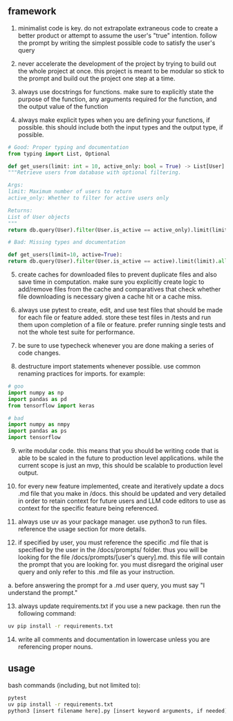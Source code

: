 ## framework

1. minimalist code is key. do not extrapolate extraneous code to create a better product or attempt to assume the user's "true" intention. follow the prompt by writing the simplest possible code to satisfy the user's query
  
2. never accelerate the development of the project by trying to build out the whole project at once. this project is meant to be modular so stick to the prompt and build out the project one step at a time.
  
3. always use docstrings for functions. make sure to explicitly state the purpose of the function, any arguments required for the function, and the output value of the function
  
4. always make explicit types when you are defining your functions, if possible. this should include both the input types and the output type, if possible.
  
  ```py
  # Good: Proper typing and documentation  
  from typing import List, Optional  
  
  def get_users(limit: int = 10, active_only: bool = True) -> List[User]:  
  """Retrieve users from database with optional filtering.  
  
  Args:  
  limit: Maximum number of users to return  
  active_only: Whether to filter for active users only  
  
  Returns:  
  List of User objects  
  """  
  return db.query(User).filter(User.is_active == active_only).limit(limit).all()  
  
  # Bad: Missing types and documentation
  
  def get_users(limit=10, active=True):  
  return db.query(User).filter(User.is_active == active).limit(limit).all()  
  ```
  
5. create caches for downloaded files to prevent duplicate files and also save time in computation. make sure you explicitly create logic to add/remove files from the cache and comparatives that check whether file downloading is necessary given a cache hit or a cache miss.
  
6. always use pytest to create, edit, and use test files that should be made for each file or feature added. store these test files in /tests and run them upon completion of a file or feature. prefer running single tests and not the whole test suite for performance.
  
7. be sure to use typecheck whenever you are done making a series of code changes.
  
8. destructure import statements whenever possible. use common renaming practices for imports. for example:
  
  ```py
  # goo
  import numpy as np
  import pandas as pd
  from tensorflow import keras
  
  # bad
  import numpy as nmpy
  import pandas as ps
  import tensorflow
  ```
  
9. write modular code. this means that you should be writing code that is able to be scaled in the future to production level applications. while the current scope is just an mvp, this should be scalable to production level output.
  
10. for every new feature implemented, create and iteratively update a docs .md file that you make in /docs. this should be updated and very detailed in order to retain context for future users and LLM code editors to use as context for the specific feature being referenced.
  
11. always use uv as your package manager. use python3 to run files. reference the usage section for more details.
  
12. if specified by user, you must reference the specific .md file that is specified by the user in the /docs/prompts/ folder. thus you will be looking for the file /docs/prompts/[user's query].md. this file will contain the prompt that you are looking for. you must disregard the original user query and only refer to this .md file as your instruction.
  
  a. before answering the prompt for a .md user query, you must say "I understand the prompt."
  
13. always update requirements.txt if you use a new package. then run the following command:
  
  ```bash
  uv pip install -r requirements.txt
  ```
  
14. write all comments and documentation in lowercase unless you are referencing proper nouns.
  

## usage

bash commands (including, but not limited to):

```bash
pytest
uv pip install -r requirements.txt
python3 [insert filename here].py [insert keyword arguments, if needed]
```